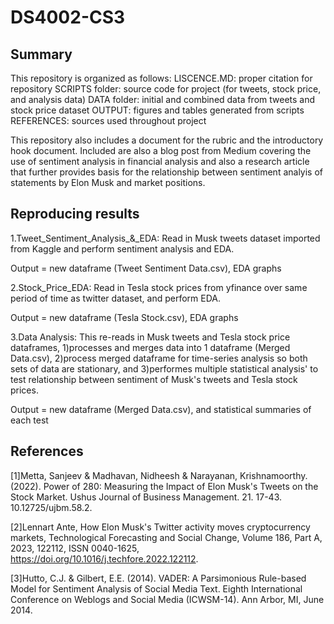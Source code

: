 # DS4002-CS3
## Summary 
This repository is organized as follows:
LISCENCE.MD: proper citation for repository
SCRIPTS folder: source code for project (for tweets, stock price, and analysis data)
DATA folder: initial and combined data from tweets and stock price dataset
OUTPUT: figures and tables generated from scripts
REFERENCES: sources used throughout project

This repository also includes a document for the rubric and the introductory hook document. Included are also a blog post from Medium covering the use of sentiment analysis in financial analysis and also a research article that further provides basis for the relationship between sentiment analyis of statements by Elon Musk and market positions.



## Reproducing results

1.Tweet_Sentiment_Analysis_&_EDA: Read in Musk tweets dataset imported from Kaggle and perform sentiment analysis and EDA.

Output = new dataframe (Tweet Sentiment Data.csv), EDA graphs

2.Stock_Price_EDA: Read in Tesla stock prices from yfinance over same period of time as twitter dataset, and perform EDA.

Output = new dataframe (Tesla Stock.csv), EDA graphs

3.Data Analysis: This re-reads in Musk tweets and Tesla stock price dataframes, 1)processes and merges data into 1 dataframe (Merged Data.csv), 2)process merged dataframe for time-series analysis so both sets of data are stationary, and 3)performes multiple statistical analysis' to test relationship between sentiment of Musk's tweets and Tesla stock prices.

Output = new dataframe (Merged Data.csv), and statistical summaries of each test

## References
[1]Metta, Sanjeev & Madhavan, Nidheesh & Narayanan, Krishnamoorthy. (2022). Power of 280: Measuring the Impact of Elon Musk's Tweets on the Stock Market. Ushus Journal of Business Management. 21. 17-43. 10.12725/ujbm.58.2. 

[2]Lennart Ante, How Elon Musk's Twitter activity moves cryptocurrency markets, Technological Forecasting and Social Change, Volume 186, Part A, 2023, 122112, ISSN 0040-1625, https://doi.org/10.1016/j.techfore.2022.122112.

[3]Hutto, C.J. & Gilbert, E.E. (2014). VADER: A Parsimonious Rule-based Model for Sentiment Analysis of Social Media Text. Eighth International Conference on Weblogs and Social Media (ICWSM-14). Ann Arbor, MI, June 2014.

